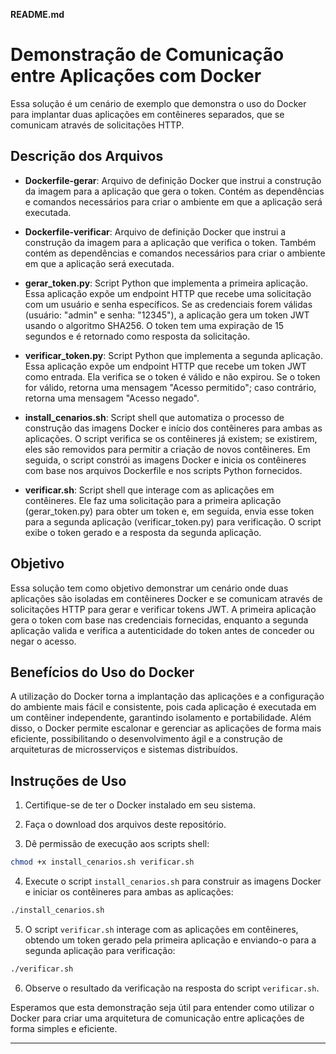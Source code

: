 **README.md**

# Demonstração de Comunicação entre Aplicações com Docker

Essa solução é um cenário de exemplo que demonstra o uso do Docker para implantar duas aplicações em contêineres separados, que se comunicam através de solicitações HTTP.

## Descrição dos Arquivos

- **Dockerfile-gerar**: Arquivo de definição Docker que instrui a construção da imagem para a aplicação que gera o token. Contém as dependências e comandos necessários para criar o ambiente em que a aplicação será executada.

- **Dockerfile-verificar**: Arquivo de definição Docker que instrui a construção da imagem para a aplicação que verifica o token. Também contém as dependências e comandos necessários para criar o ambiente em que a aplicação será executada.

- **gerar_token.py**: Script Python que implementa a primeira aplicação. Essa aplicação expõe um endpoint HTTP que recebe uma solicitação com um usuário e senha específicos. Se as credenciais forem válidas (usuário: "admin" e senha: "12345"), a aplicação gera um token JWT usando o algoritmo SHA256. O token tem uma expiração de 15 segundos e é retornado como resposta da solicitação.

- **verificar_token.py**: Script Python que implementa a segunda aplicação. Essa aplicação expõe um endpoint HTTP que recebe um token JWT como entrada. Ela verifica se o token é válido e não expirou. Se o token for válido, retorna uma mensagem "Acesso permitido"; caso contrário, retorna uma mensagem "Acesso negado".

- **install_cenarios.sh**: Script shell que automatiza o processo de construção das imagens Docker e início dos contêineres para ambas as aplicações. O script verifica se os contêineres já existem; se existirem, eles são removidos para permitir a criação de novos contêineres. Em seguida, o script constrói as imagens Docker e inicia os contêineres com base nos arquivos Dockerfile e nos scripts Python fornecidos.

- **verificar.sh**: Script shell que interage com as aplicações em contêineres. Ele faz uma solicitação para a primeira aplicação (gerar_token.py) para obter um token e, em seguida, envia esse token para a segunda aplicação (verificar_token.py) para verificação. O script exibe o token gerado e a resposta da segunda aplicação.

## Objetivo

Essa solução tem como objetivo demonstrar um cenário onde duas aplicações são isoladas em contêineres Docker e se comunicam através de solicitações HTTP para gerar e verificar tokens JWT. A primeira aplicação gera o token com base nas credenciais fornecidas, enquanto a segunda aplicação valida e verifica a autenticidade do token antes de conceder ou negar o acesso.

## Benefícios do Uso do Docker

A utilização do Docker torna a implantação das aplicações e a configuração do ambiente mais fácil e consistente, pois cada aplicação é executada em um contêiner independente, garantindo isolamento e portabilidade. Além disso, o Docker permite escalonar e gerenciar as aplicações de forma mais eficiente, possibilitando o desenvolvimento ágil e a construção de arquiteturas de microsserviços e sistemas distribuídos.

## Instruções de Uso

1. Certifique-se de ter o Docker instalado em seu sistema.

2. Faça o download dos arquivos deste repositório.

3. Dê permissão de execução aos scripts shell:

```bash
chmod +x install_cenarios.sh verificar.sh
```

4. Execute o script `install_cenarios.sh` para construir as imagens Docker e iniciar os contêineres para ambas as aplicações:

```bash
./install_cenarios.sh
```

5. O script `verificar.sh` interage com as aplicações em contêineres, obtendo um token gerado pela primeira aplicação e enviando-o para a segunda aplicação para verificação:

```bash
./verificar.sh
```

6. Observe o resultado da verificação na resposta do script `verificar.sh`.

Esperamos que esta demonstração seja útil para entender como utilizar o Docker para criar uma arquitetura de comunicação entre aplicações de forma simples e eficiente.

---

